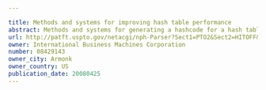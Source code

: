 ```yaml
---

title: Methods and systems for improving hash table performance
abstract: Methods and systems for generating a hashcode for a hash table are provided to improve the hash table performance. A particular method includes receiving an input of a key; applying a hash function to the key to generate an incoming hashcode of the key; encoding a key type into the incoming hashcode to generate a first hashcode; and storing the first hashcode. A particular method includes encoding the key type into at least one bit of a bucket index portion of the incoming hashcode.
url: http://patft.uspto.gov/netacgi/nph-Parser?Sect1=PTO2&Sect2=HITOFF&p=1&u=%2Fnetahtml%2FPTO%2Fsearch-adv.htm&r=1&f=G&l=50&d=PALL&S1=08429143&OS=08429143&RS=08429143
owner: International Business Machines Corporation
number: 08429143
owner_city: Armonk
owner_country: US
publication_date: 20080425
---
```

